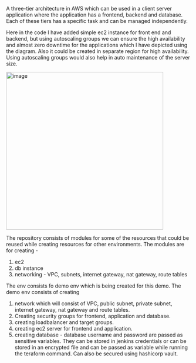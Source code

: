 A three-tier architecture in AWS which can be used in a client server application where the application has a frontend, backend and database. Each of these tiers has a specific task and can be managed independently.

Here in the code I have added simple ec2 instance for front end and backend, but using autoscaling groups we can ensure the high availability and almost zero downtime for the applications which I have depicted using the diagram. Also it could be created in separate region for high availability. Using autoscaling groups would also help in auto maintenance of the server size. 


<img width="428" alt="image" src="https://user-images.githubusercontent.com/119726781/205720885-b09a172e-3b11-469a-b7a6-5f3105569286.png">


The repository consists of modules for some of the resources that could be reused while creating resources for other environments.
The modules are for creating - 
1. ec2
2. db instance
3. networking - VPC, subnets, internet gateway, nat gateway, route tables

The env consists fo demo env which is being created for this demo. 
The demo env consists of creating 
1. network which will consist of VPC, public subnet, private subnet, internet gateway, nat gateway and route tables.
2. Creating security groups for frontend, application and database.
3. creating loadbalancer and target groups.
4. creating ec2 server for frontend and application.
5. creating database - database username and password are passed as sensitive variables. They can be stored in jenkins credentials or can be stored in an encrypted file and can be passed as variable while running the teraform command. Can also be secured using hashicorp vault.
